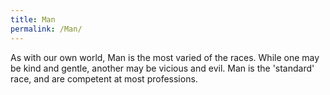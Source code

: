 ```yaml
---
title: Man
permalink: /Man/
---
```


As with our own world, Man is the most varied of the races. While one
may be kind and gentle, another may be vicious and evil. Man is the
'standard' race, and are competent at most professions.